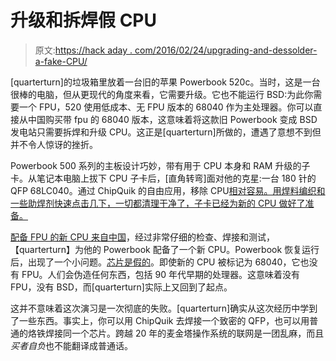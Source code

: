 # 升级和拆焊假 CPU

> 原文:[https://hack aday . com/2016/02/24/upgrading-and-dessolder-a-fake-CPU/](https://hackaday.com/2016/02/24/upgrading-and-desoldering-a-fake-cpu/)

[quarterturn]的垃圾箱里放着一台旧的苹果 Powerbook 520c。当时，这是一台很棒的电脑，但从更现代的角度来看，它需要升级。它也不能运行 BSD:为此你需要一个 FPU，520 使用低成本、无 FPU 版本的 68040 作为主处理器。你可以直接从中国购买带 fpu 的 68040 版本，这意味着将这款旧 Powerbook 变成 BSD 发电站只需要拆焊和升级 CPU。这正是[quarterturn]所做的，遭遇了意想不到但并不令人惊讶的挫折。

Powerbook 500 系列的主板设计巧妙，带有用于 CPU 本身和 RAM 升级的子卡。从笔记本电脑上拔下 CPU 子卡后，[直角转弯]面对他的克星:一台 180 针的 QFP 68LC040。通过 ChipQuik 的自由应用，移除 CPU[相对容易。用焊料编织和一些助焊剂快速点击几下，一切都清理干净了，子卡已经为新的 CPU 做好了准备。](https://hackaday.io/project/9150-68040-upgrade-for-powerbook-520c/log/30449-680lc040-removal)

[配备 FPU 的新 CPU 来自中国](https://hackaday.io/project/9150-68040-upgrade-for-powerbook-520c/log/30827-68040-has-arrived)，经过非常仔细的检查、焊接和测试，【quarterturn】为他的 Powerbook 配备了一个新 CPU。Powerbook 恢复运行后，出现了一个小问题。[芯片是假的](https://hackaday.io/project/9150-68040-upgrade-for-powerbook-520c/log/32305-fake)。即使新的 CPU 被标记为 68040，它也没有 FPU。人们会伪造任何东西，包括 90 年代早期的处理器。这意味着没有 FPU，没有 BSD，而[quarterturn]实际上又回到了起点。

这并不意味着这次演习是一次彻底的失败。[quarterturn]确实从这次经历中学到了一些东西。事实上，你可以用 ChipQuik 去焊接一个致密的 QFP，也可以用普通的烙铁焊接同一个芯片。跨越 20 年的麦金塔操作系统的联网是一团乱麻，而且*买者自负*也不能翻译成普通话。